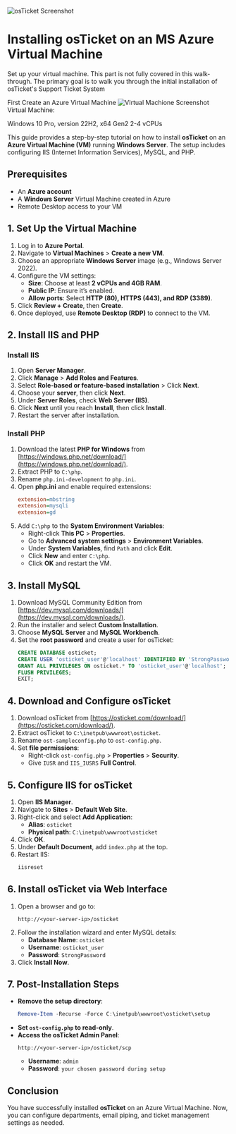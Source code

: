 ![osTicket Screenshot](https://i.imgur.com/HyxCUMR.png)


# Installing osTicket on an MS Azure Virtual Machine

Set up your virtual machine. This part is not fully covered in this walk-through. The primary goal is to walk you through the initial installation of osTicket's Support Ticket System



First Create an Azure Virtual Machine
![VIrtual Machione Screenshot](https://imgur.com/zLv3Qh9.png)
Virtual Machine:

Windows 10 Pro, version 22H2, x64 Gen2 2-4 vCPUs

This guide provides a step-by-step tutorial on how to install **osTicket** on an **Azure Virtual Machine (VM)** running **Windows Server**. The setup includes configuring IIS (Internet Information Services), MySQL, and PHP.

## Prerequisites
- An **Azure account**
- A **Windows Server** Virtual Machine created in Azure
- Remote Desktop access to your VM

## 1. Set Up the Virtual Machine
1. Log in to **Azure Portal**.
2. Navigate to **Virtual Machines** > **Create a new VM**.
3. Choose an appropriate **Windows Server** image (e.g., Windows Server 2022).
4. Configure the VM settings:
   - **Size**: Choose at least **2 vCPUs and 4GB RAM**.
   - **Public IP**: Ensure it’s enabled.
   - **Allow ports**: Select **HTTP (80), HTTPS (443), and RDP (3389)**.
5. Click **Review + Create**, then **Create**.
6. Once deployed, use **Remote Desktop (RDP)** to connect to the VM.

## 2. Install IIS and PHP
### Install IIS
1. Open **Server Manager**.
2. Click **Manage** > **Add Roles and Features**.
3. Select **Role-based or feature-based installation** > Click **Next**.
4. Choose your **server**, then click **Next**.
5. Under **Server Roles**, check **Web Server (IIS)**.
6. Click **Next** until you reach **Install**, then click **Install**.
7. Restart the server after installation.

### Install PHP
1. Download the latest **PHP for Windows** from [https://windows.php.net/download/](https://windows.php.net/download/).
2. Extract PHP to `C:\php`.
3. Rename `php.ini-development` to `php.ini`.
4. Open **php.ini** and enable required extensions:
   ```ini
   extension=mbstring
   extension=mysqli
   extension=gd
   ```
5. Add `C:\php` to the **System Environment Variables**:
   - Right-click **This PC** > **Properties**.
   - Go to **Advanced system settings** > **Environment Variables**.
   - Under **System Variables**, find `Path` and click **Edit**.
   - Click **New** and enter `C:\php`.
   - Click **OK** and restart the VM.

## 3. Install MySQL
1. Download MySQL Community Edition from [https://dev.mysql.com/downloads/](https://dev.mysql.com/downloads/).
2. Run the installer and select **Custom Installation**.
3. Choose **MySQL Server** and **MySQL Workbench**.
4. Set the **root password** and create a user for osTicket:
   ```sql
   CREATE DATABASE osticket;
   CREATE USER 'osticket_user'@'localhost' IDENTIFIED BY 'StrongPassword';
   GRANT ALL PRIVILEGES ON osticket.* TO 'osticket_user'@'localhost';
   FLUSH PRIVILEGES;
   EXIT;
   ```

## 4. Download and Configure osTicket
1. Download osTicket from [https://osticket.com/download/](https://osticket.com/download/).
2. Extract osTicket to `C:\inetpub\wwwroot\osticket`.
3. Rename `ost-sampleconfig.php` to `ost-config.php`.
4. Set **file permissions**:
   - Right-click `ost-config.php` > **Properties** > **Security**.
   - Give `IUSR` and `IIS_IUSRS` **Full Control**.

## 5. Configure IIS for osTicket
1. Open **IIS Manager**.
2. Navigate to **Sites** > **Default Web Site**.
3. Right-click and select **Add Application**:
   - **Alias**: `osticket`
   - **Physical path**: `C:\inetpub\wwwroot\osticket`
4. Click **OK**.
5. Under **Default Document**, add `index.php` at the top.
6. Restart IIS:
   ```powershell
   iisreset
   ```

## 6. Install osTicket via Web Interface
1. Open a browser and go to:
   ```
   http://<your-server-ip>/osticket
   ```
2. Follow the installation wizard and enter MySQL details:
   - **Database Name**: `osticket`
   - **Username**: `osticket_user`
   - **Password**: `StrongPassword`
3. Click **Install Now**.

## 7. Post-Installation Steps
- **Remove the setup directory**:
  ```powershell
  Remove-Item -Recurse -Force C:\inetpub\wwwroot\osticket\setup
  ```
- **Set `ost-config.php` to read-only**.
- **Access the osTicket Admin Panel**:
  ```
  http://<your-server-ip>/osticket/scp
  ```
  - **Username**: `admin`
  - **Password**: `your chosen password during setup`

## Conclusion
You have successfully installed **osTicket** on an Azure Virtual Machine. Now, you can configure departments, email piping, and ticket management settings as needed.
